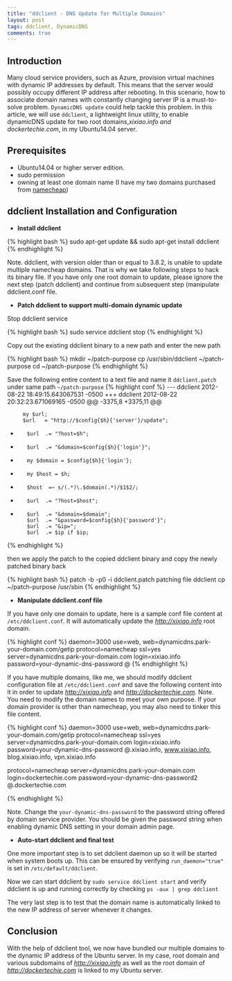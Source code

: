 ```yaml
---
title: "ddclient - DNS Update for Multiple Domains"
layout: post
tags: ddclient, DynamicDNS
comments: true
---
```



Introduction
-------

Many cloud service providers, such as Azure, provision virtual machines with dynamic IP addresses by default. This means that the server would possibly occupy different IP address after rebooting. In this scenario, how to associate domain names with constantly changing server IP is a must-to-solve problem. `DynamicDNS update` could help tackle this problem. In this article, we will use `ddclient`, a lightweight linux utility, to enable dynamicDNS update for two root domains,*xixiao.info and dockertechie.com*, in my Ubuntu14.04 server. 

Prerequisites
-------
- Ubuntu14.04 or higher server edition. 
- sudo permission
- owning at least one domain name (I have my two domains purchased from [namecheap](www.namecheap.com))


ddclient Installation and Configuration
-------


- **Install ddclient**

{% highlight bash %}
sudo apt-get update && sudo apt-get install ddclient
{% endhighlight  %}

<p class="message">
Note. ddclient, with version older than or equal to 3.8.2, is unable to update multiple namecheap domains. That is why we take following steps to hack its binary file. If you have only one root domain to update, please ignore the next step (patch ddclient) and continue from subsequent step (manipulate ddclient.conf file.
</p>

-  **Patch ddclient to support multi-domain dynamic update**

Stop ddclient service

{% highlight bash %}
sudo service ddclient stop
{% endhighlight  %}

Copy out the existing ddclient binary to a new path and enter the new path

{% highlight bash %}
mkdir ~/patch-purpose
cp /usr/sbin/ddclient ~/patch-purpose
cd ~/patch-purpose
{% endhighlight  %}

Save the following entire content to a text file and name it `ddclient.patch` under same path `~/patch-purpose`
{% highlight conf %}
--- ddclient    2012-08-22 18:49:15.643067531 -0500
+++ ddclient    2012-08-22 20:32:23.671069165 -0500
@@ -3375,8 +3375,11 @@

         my $url;
         $url   = "http://$config{$h}{'server'}/update";
-        $url  .= "?host=$h";
-        $url  .= "&domain=$config{$h}{'login'}";
+        my $domain = $config{$h}{'login'};
+        my $host = $h;
+        $host  =~ s/(.*)\.$domain(.*)/$1$2/;
+        $url  .= "?host=$host";
+        $url  .= "&domain=$domain";
         $url  .= "&password=$config{$h}{'password'}";
         $url  .= "&ip=";
         $url  .= $ip if $ip;
{% endhighlight  %}

then we apply the patch to the copied ddclient binary and copy the newly patched binary back

{% highlight bash %}
patch -b -p0 -i ddclient.patch
patching file ddclient
cp ~/patch-purpose /usr/sbin
{% endhighlight  %}

- **Manipulate ddclient.conf file**

If you have only one domain to update, here is a sample conf file content at `/etc/ddclient.conf`. It will automatically update the *http://xixiao.info* root domain.

{% highlight conf %}
daemon=3000
use=web, web=dynamicdns.park-your-domain.com/getip
protocol=namecheap
ssl=yes
server=dynamicdns.park-your-domain.com
login=xixiao.info
password=your-dynamic-dns-password
@
{% endhighlight  %}

If you have multiple domains, like me, we should modify ddclient configuration file at `/etc/ddclient.conf` and save the following content into it in order to update *http://xixiao.info* and *http://dockertechie.com*. 
Note. You need to modify the domain names to meet your own purpose. If your domain provider is other than namecheap, you may also need to tinker this file content.

{% highlight conf %}
daemon=3000
use=web, web=dynamicdns.park-your-domain.com/getip
protocol=namecheap
ssl=yes
server=dynamicdns.park-your-domain.com
login=xixiao.info
password=your-dynamic-dns-password
@.xixiao.info, www.xixiao.info, blog.xixiao.info, vpn.xixiao.info

protocol=namecheap
server=dynamicdns.park-your-domain.com
login=dockertechie.com
password=your-dynamic-dns-password2
@.dockertechie.com

{% endhighlight  %}

Note. Change the `your-dynamic-dns-password` to the password string offered by domain service provider. You should be given the password string when enabling dynamic DNS setting in your domain admin page.

- **Auto-start ddclient and final test**

One more important step is to set ddclient daemon up so it will be started when system boots up. This can be ensured by verifying `run_daemon="true"` is set in `/etc/default/ddclient`.

Now we can start ddclient by `sudo service ddclient start` and verify ddclient is up and running correctly by checking `ps -aux | grep ddclient`

The very last step is to test that the domain name is automatically linked to the new IP address of server whenever it changes.


Conclusion
------
With the help of ddclient tool, we now have bundled our multiple domains to the dynamic IP address of the Ubuntu server. In my case, root domain and various subdomains of *http://xixiao.info* as well as the root domain of *http://dockertechie.com* is linked to my Ubuntu server.
